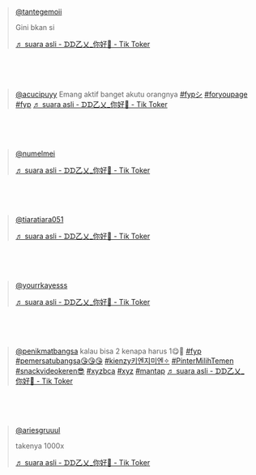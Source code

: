 
<blockquote class="tiktok-embed" cite="https://www.tiktok.com/@tantegemoii/video/7122825572417342747" data-video-id="7122825572417342747" style="max-width: 605px;min-width: 325px;" > <section> <a target="_blank" title="@tantegemoii" href="https://www.tiktok.com/@tantegemoii?refer=embed">@tantegemoii</a> <p>Gini bkan si</p> <a target="_blank" title="♬ suara asli - ᗪᗪ乙乂_你好🔅 - Tik Toker" href="https://www.tiktok.com/music/suara-asli-ᗪᗪ乙乂你好🔅-7114929296976907034?refer=embed">♬ suara asli - ᗪᗪ乙乂_你好🔅 - Tik Toker</a> </section> </blockquote> <script async src="https://www.tiktok.com/embed.js"></script> <br/><br/><br/>

<blockquote class="tiktok-embed" cite="https://www.tiktok.com/@acucipuyy/video/7123975992619683098" data-video-id="7123975992619683098" style="max-width: 605px;min-width: 325px;" > <section> <a target="_blank" title="@acucipuyy" href="https://www.tiktok.com/@acucipuyy?refer=embed">@acucipuyy</a> Emang aktif banget akutu orangnya <a title="fypシ" target="_blank" href="https://www.tiktok.com/tag/fyp%E3%82%B7?refer=embed">#fypシ</a> <a title="foryoupage" target="_blank" href="https://www.tiktok.com/tag/foryoupage?refer=embed">#foryoupage</a> <a title="fyp" target="_blank" href="https://www.tiktok.com/tag/fyp?refer=embed">#fyp</a> <a target="_blank" title="♬ suara asli - ᗪᗪ乙乂_你好🔅 - Tik Toker" href="https://www.tiktok.com/music/suara-asli-ᗪᗪ乙乂你好🔅-7114929296976907034?refer=embed">♬ suara asli - ᗪᗪ乙乂_你好🔅 - Tik Toker</a> </section> </blockquote> <script async src="https://www.tiktok.com/embed.js"></script> <br/><br/><br/>

<blockquote class="tiktok-embed" cite="https://www.tiktok.com/@numelmei/video/7122661261069896987" data-video-id="7122661261069896987" style="max-width: 605px;min-width: 325px;" > <section> <a target="_blank" title="@numelmei" href="https://www.tiktok.com/@numelmei?refer=embed">@numelmei</a> <p></p> <a target="_blank" title="♬ suara asli - ᗪᗪ乙乂_你好🔅 - Tik Toker" href="https://www.tiktok.com/music/suara-asli-ᗪᗪ乙乂你好🔅-7114929296976907034?refer=embed">♬ suara asli - ᗪᗪ乙乂_你好🔅 - Tik Toker</a> </section> </blockquote> <script async src="https://www.tiktok.com/embed.js"></script> <br/><br/><br/>

<blockquote class="tiktok-embed" cite="https://www.tiktok.com/@tiaratiara051/video/7126185715876089114" data-video-id="7126185715876089114" style="max-width: 605px;min-width: 325px;" > <section> <a target="_blank" title="@tiaratiara051" href="https://www.tiktok.com/@tiaratiara051?refer=embed">@tiaratiara051</a> <p></p> <a target="_blank" title="♬ suara asli - ᗪᗪ乙乂_你好🔅 - Tik Toker" href="https://www.tiktok.com/music/suara-asli-ᗪᗪ乙乂你好🔅-7114929296976907034?refer=embed">♬ suara asli - ᗪᗪ乙乂_你好🔅 - Tik Toker</a> </section> </blockquote> <script async src="https://www.tiktok.com/embed.js"></script> <br/><br/><br/>

<blockquote class="tiktok-embed" cite="https://www.tiktok.com/@yourrkayesss/video/7122480757234240795" data-video-id="7122480757234240795" style="max-width: 605px;min-width: 325px;" > <section> <a target="_blank" title="@yourrkayesss" href="https://www.tiktok.com/@yourrkayesss?refer=embed">@yourrkayesss</a> <p></p> <a target="_blank" title="♬ suara asli - ᗪᗪ乙乂_你好🔅 - Tik Toker" href="https://www.tiktok.com/music/suara-asli-ᗪᗪ乙乂你好🔅-7114929296976907034?refer=embed">♬ suara asli - ᗪᗪ乙乂_你好🔅 - Tik Toker</a> </section> </blockquote> <script async src="https://www.tiktok.com/embed.js"></script> <br/><br/><br/>

<blockquote class="tiktok-embed" cite="https://www.tiktok.com/@penikmatbangsa/video/7125640732005764379" data-video-id="7125640732005764379" style="max-width: 605px;min-width: 325px;" > <section> <a target="_blank" title="@penikmatbangsa" href="https://www.tiktok.com/@penikmatbangsa?refer=embed">@penikmatbangsa</a> kalau bisa 2 kenapa harus 1😋🥰 <a title="fyp" target="_blank" href="https://www.tiktok.com/tag/fyp?refer=embed">#fyp</a> <a title="pemersatubangsa😘😘😘" target="_blank" href="https://www.tiktok.com/tag/pemersatubangsa%F0%9F%98%98%F0%9F%98%98%F0%9F%98%98?refer=embed">#pemersatubangsa😘😘😘</a> <a title="kienzy키엔지미엔✧" target="_blank" href="https://www.tiktok.com/tag/kienzy%ED%82%A4%EC%97%94%EC%A7%80%EB%AF%B8%EC%97%94%E2%9C%A7?refer=embed">#kienzy키엔지미엔✧</a> <a title="pintermilihtemen" target="_blank" href="https://www.tiktok.com/tag/pintermilihtemen?refer=embed">#PinterMilihTemen</a> <a title="snackvideokeren😎" target="_blank" href="https://www.tiktok.com/tag/snackvideokeren%F0%9F%98%8E?refer=embed">#snackvideokeren😎</a> <a title="xyzbca" target="_blank" href="https://www.tiktok.com/tag/xyzbca?refer=embed">#xyzbca</a> <a title="xyz" target="_blank" href="https://www.tiktok.com/tag/xyz?refer=embed">#xyz</a> <a title="mantap" target="_blank" href="https://www.tiktok.com/tag/mantap?refer=embed">#mantap</a> <a target="_blank" title="♬ suara asli - ᗪᗪ乙乂_你好🔅 - Tik Toker" href="https://www.tiktok.com/music/suara-asli-ᗪᗪ乙乂你好🔅-7114929296976907034?refer=embed">♬ suara asli - ᗪᗪ乙乂_你好🔅 - Tik Toker</a> </section> </blockquote> <script async src="https://www.tiktok.com/embed.js"></script> <br/><br/><br/>

<blockquote class="tiktok-embed" cite="https://www.tiktok.com/@ariesgruuul/video/7122936745636777243" data-video-id="7122936745636777243" style="max-width: 605px;min-width: 325px;" > <section> <a target="_blank" title="@ariesgruuul" href="https://www.tiktok.com/@ariesgruuul?refer=embed">@ariesgruuul</a> <p>takenya 1000x</p> <a target="_blank" title="♬ suara asli - ᗪᗪ乙乂_你好🔅 - Tik Toker" href="https://www.tiktok.com/music/suara-asli-ᗪᗪ乙乂你好🔅-7114929296976907034?refer=embed">♬ suara asli - ᗪᗪ乙乂_你好🔅 - Tik Toker</a> </section> </blockquote> <script async src="https://www.tiktok.com/embed.js"></script> <br/><br/><br/>

